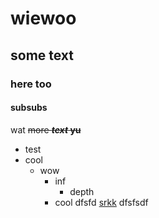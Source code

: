 # wiewoo
## some text
### here too
#### subsubs
wat
~~more ***text* yu**~~
* test
* cool
  * wow
    * inf
      * depth
    * cool
dfsfd [srkk](https://beaversinfos.weebly.com/) dfsfsdf
